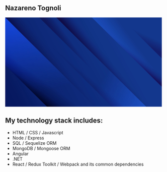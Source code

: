 ## Nazareno Tognoli
<img src="1014.jpg"></img>
## My technology stack includes:
- HTML / CSS / Javascript
- Node / Express
- SQL / Sequelize ORM
- MongoDB / Mongoose ORM
- Angular
- .NET
- React / Redux Toolkit / Webpack and its common dependencies
